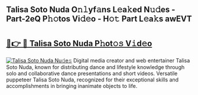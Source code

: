 ## Talisa Soto Nuda O𝚗𝚕yf𝚊ns L𝚎a𝚔ed N𝚞𝚍es - Part-2eQ P𝚑𝚘tos Vi𝚍𝚎o - H𝚘𝚝 Part L𝚎a𝚔s awEVT

# <h2><a href="http://kf7lb2.oniu.top/?m=Talisa+Soto+Nuda">🔗👉 🔴 Talisa Soto Nuda P𝚑ot𝚘𝚜 V𝚒d𝚎o</a></h2>

[![Talisa Soto Nuda Nu𝚍e𝚜](https://i.imgur.com/0qMVB7G.gif)](http://kf7lb2.oniu.top/?m=Talisa+Soto+Nuda)
Digital media creator and web entertainer Talisa Soto Nuda, known for distributing dance and lifestyle knowledge through solo and collaborative dance presentations and short videos. Versatile puppeteer Talisa Soto Nuda, recognized for their exceptional skills and accomplishments in bringing inanimate objects to life.  

